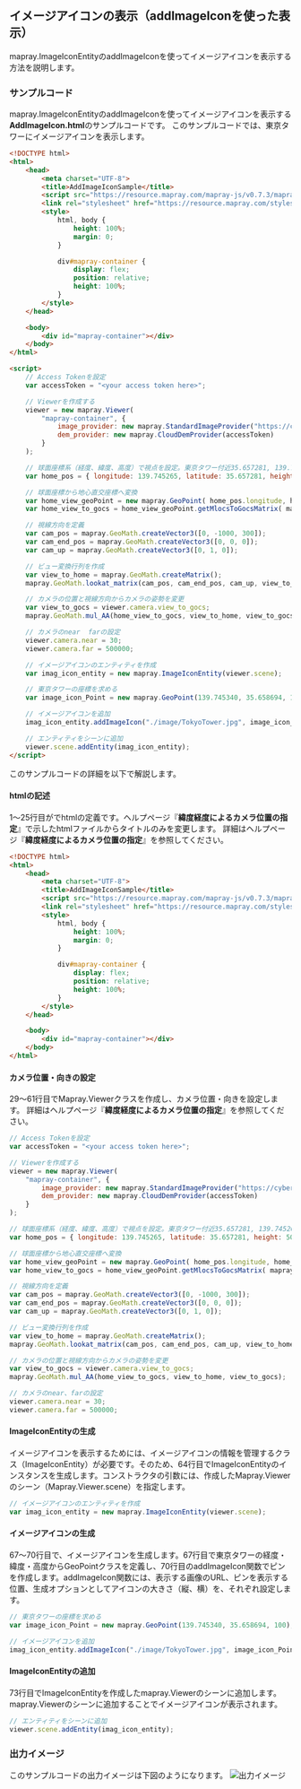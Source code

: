 ## イメージアイコンの表示（addImageIconを使った表示）

mapray.ImageIconEntityのaddImageIconを使ってイメージアイコンを表示する方法を説明します。

### サンプルコード
mapray.ImageIconEntityのaddImageIconを使ってイメージアイコンを表示する**AddImageIcon.html**のサンプルコードです。
このサンプルコードでは、東京タワーにイメージアイコンを表示します。

```HTML
<!DOCTYPE html>
<html>
    <head>
        <meta charset="UTF-8">
        <title>AddImageIconSample</title>
        <script src="https://resource.mapray.com/mapray-js/v0.7.3/mapray.js"></script>
        <link rel="stylesheet" href="https://resource.mapray.com/styles/v1/mapray.css">
        <style>
            html, body {
                height: 100%;
                margin: 0;
            }

            div#mapray-container {
                display: flex;
                position: relative;
                height: 100%;
            }
        </style>
    </head>

    <body>
        <div id="mapray-container"></div>
    </body>
</html>

<script>
    // Access Tokenを設定
    var accessToken = "<your access token here>";

    // Viewerを作成する
    viewer = new mapray.Viewer(
        "mapray-container", {
            image_provider: new mapray.StandardImageProvider("https://cyberjapandata.gsi.go.jp/xyz/seamlessphoto/", ".jpg", 256, 2, 18),
            dem_provider: new mapray.CloudDemProvider(accessToken)
        }
    );

    // 球面座標系（経度、緯度、高度）で視点を設定。東京タワー付近35.657281, 139.745265
    var home_pos = { longitude: 139.745265, latitude: 35.657281, height: 50 };

    // 球面座標から地心直交座標へ変換
    var home_view_geoPoint = new mapray.GeoPoint( home_pos.longitude, home_pos.latitude, home_pos.height );
    var home_view_to_gocs = home_view_geoPoint.getMlocsToGocsMatrix( mapray.GeoMath.createMatrix() );

    // 視線方向を定義
    var cam_pos = mapray.GeoMath.createVector3([0, -1000, 300]);
    var cam_end_pos = mapray.GeoMath.createVector3([0, 0, 0]);
    var cam_up = mapray.GeoMath.createVector3([0, 1, 0]);

    // ビュー変換行列を作成
    var view_to_home = mapray.GeoMath.createMatrix();
    mapray.GeoMath.lookat_matrix(cam_pos, cam_end_pos, cam_up, view_to_home);

    // カメラの位置と視線方向からカメラの姿勢を変更
    var view_to_gocs = viewer.camera.view_to_gocs;
    mapray.GeoMath.mul_AA(home_view_to_gocs, view_to_home, view_to_gocs);

    // カメラのnear  farの設定
    viewer.camera.near = 30;
    viewer.camera.far = 500000;

    // イメージアイコンのエンティティを作成
    var imag_icon_entity = new mapray.ImageIconEntity(viewer.scene);

    // 東京タワーの座標を求める
    var image_icon_Point = new mapray.GeoPoint(139.745340, 35.658694, 100);

    // イメージアイコンを追加
    imag_icon_entity.addImageIcon("./image/TokyoTower.jpg", image_icon_Point, { size: [300, 200] });

    // エンティティをシーンに追加
    viewer.scene.addEntity(imag_icon_entity);
</script>
```

このサンプルコードの詳細を以下で解説します。

#### htmlの記述
1～25行目がでhtmlの定義です。ヘルプページ『**緯度経度によるカメラ位置の指定**』で示したhtmlファイルからタイトルのみを変更します。
詳細はヘルプページ『**緯度経度によるカメラ位置の指定**』を参照してください。

```HTML
<!DOCTYPE html>
<html>
    <head>
        <meta charset="UTF-8">
        <title>AddImageIconSample</title>
        <script src="https://resource.mapray.com/mapray-js/v0.7.3/mapray.js"></script>
        <link rel="stylesheet" href="https://resource.mapray.com/styles/v1/mapray.css">
        <style>
            html, body {
                height: 100%;
                margin: 0;
            }

            div#mapray-container {
                display: flex;
                position: relative;
                height: 100%;
            }
        </style>
    </head>

    <body>
        <div id="mapray-container"></div>
    </body>
</html>
```

#### カメラ位置・向きの設定
29～61行目でMapray.Viewerクラスを作成し、カメラ位置・向きを設定します。
詳細はヘルプページ『**緯度経度によるカメラ位置の指定**』を参照してください。

```JavaScript
// Access Tokenを設定
var accessToken = "<your access token here>";

// Viewerを作成する
viewer = new mapray.Viewer(
    "mapray-container", {
        image_provider: new mapray.StandardImageProvider("https://cyberjapandata.gsi.go.jp/xyz/seamlessphoto/", ".jpg", 256, 2, 18),
        dem_provider: new mapray.CloudDemProvider(accessToken)
    }
);

// 球面座標系（経度、緯度、高度）で視点を設定。東京タワー付近35.657281, 139.745265
var home_pos = { longitude: 139.745265, latitude: 35.657281, height: 50 };

// 球面座標から地心直交座標へ変換
var home_view_geoPoint = new mapray.GeoPoint( home_pos.longitude, home_pos.latitude, home_pos.height );
var home_view_to_gocs = home_view_geoPoint.getMlocsToGocsMatrix( mapray.GeoMath.createMatrix() );

// 視線方向を定義
var cam_pos = mapray.GeoMath.createVector3([0, -1000, 300]);
var cam_end_pos = mapray.GeoMath.createVector3([0, 0, 0]);
var cam_up = mapray.GeoMath.createVector3([0, 1, 0]);

// ビュー変換行列を作成
var view_to_home = mapray.GeoMath.createMatrix();
mapray.GeoMath.lookat_matrix(cam_pos, cam_end_pos, cam_up, view_to_home);

// カメラの位置と視線方向からカメラの姿勢を変更
var view_to_gocs = viewer.camera.view_to_gocs;
mapray.GeoMath.mul_AA(home_view_to_gocs, view_to_home, view_to_gocs);

// カメラのnear、farの設定
viewer.camera.near = 30;
viewer.camera.far = 500000;
```

#### ImageIconEntityの生成
イメージアイコンを表示するためには、イメージアイコンの情報を管理するクラス（ImageIconEntity）が必要です。そのため、64行目でImageIconEntityのインスタンスを生成します。コンストラクタの引数には、作成したMapray.Viewerのシーン（Mapray.Viewer.scene）を指定します。

```JavaScript
// イメージアイコンのエンティティを作成
var imag_icon_entity = new mapray.ImageIconEntity(viewer.scene);
```

#### イメージアイコンの生成
67～70行目で、イメージアイコンを生成します。67行目で東京タワーの経度・緯度・高度からGeoPointクラスを定義し、70行目のaddImageIcon関数でピンを作成します。addImageIcon関数には、表示する画像のURL、ピンを表示する位置、生成オプションとしてアイコンの大きさ（縦、横）を、それぞれ設定します。

```JavaScript
// 東京タワーの座標を求める
var image_icon_Point = new mapray.GeoPoint(139.745340, 35.658694, 100);

// イメージアイコンを追加
imag_icon_entity.addImageIcon("./image/TokyoTower.jpg", image_icon_Point, { size: [300, 200] });
```

#### ImageIconEntityの追加
73行目でImageIconEntityを作成したmapray.Viewerのシーンに追加します。mapray.Viewerのシーンに追加することでイメージアイコンが表示されます。

```JavaScript
// エンティティをシーンに追加
viewer.scene.addEntity(imag_icon_entity);
```

### 出力イメージ
このサンプルコードの出力イメージは下図のようになります。
![出力イメージ](image/SampleImageAddImageIcon.png)
